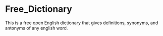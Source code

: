 # Free_Dictionary
This is a free open English dictionary that gives definitions, synonyms, and antonyms of any english word.
